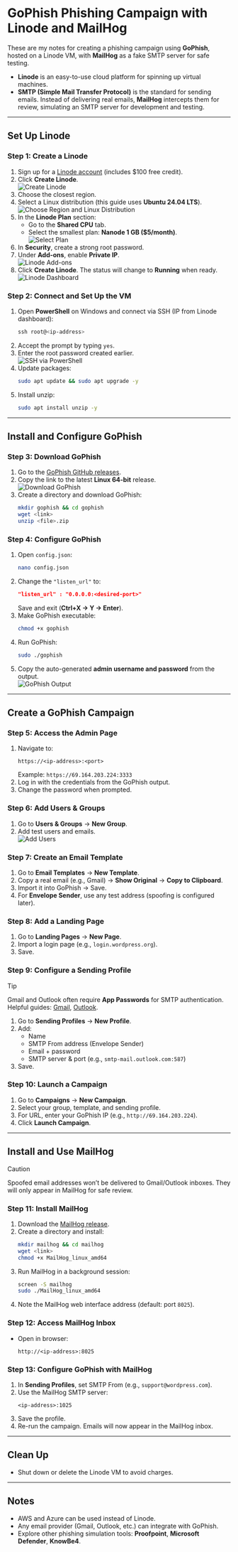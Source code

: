 # GoPhish Phishing Campaign with Linode and MailHog

These are my notes for creating a phishing campaign using **GoPhish**, hosted on a Linode VM, with **MailHog** as a fake SMTP server for safe testing.  

- **Linode** is an easy-to-use cloud platform for spinning up virtual machines.  
- **SMTP (Simple Mail Transfer Protocol)** is the standard for sending emails. Instead of delivering real emails, **MailHog** intercepts them for review, simulating an SMTP server for development and testing.  

---

## Set Up Linode

### Step 1: Create a Linode
1. Sign up for a [Linode account](https://www.linode.com/lp/free-credit-100) (includes $100 free credit).  
2. Click **Create Linode**.  
   ![Create Linode](image-placeholder)  
3. Choose the closest region.  
4. Select a Linux distribution (this guide uses **Ubuntu 24.04 LTS**).  
   ![Choose Region and Linux Distribution](image-placeholder)  
5. In the **Linode Plan** section:  
   - Go to the **Shared CPU** tab.  
   - Select the smallest plan: **Nanode 1 GB ($5/month)**.  
   ![Select Plan](image-placeholder)  
6. In **Security**, create a strong root password.  
7. Under **Add-ons**, enable **Private IP**.  
   ![Linode Add-ons](image-placeholder)  
8. Click **Create Linode**. The status will change to **Running** when ready.  
   ![Linode Dashboard](image-placeholder)  

### Step 2: Connect and Set Up the VM
1. Open **PowerShell** on Windows and connect via SSH (IP from Linode dashboard):  
   ```powershell
   ssh root@<ip-address>
   ```  
2. Accept the prompt by typing `yes`.  
3. Enter the root password created earlier.  
   ![SSH via PowerShell](image-placeholder)  
4. Update packages:  
   ```bash
   sudo apt update && sudo apt upgrade -y
   ```  
5. Install unzip:  
   ```bash
   sudo apt install unzip -y
   ```  

---

## Install and Configure GoPhish

### Step 3: Download GoPhish
1. Go to the [GoPhish GitHub releases](https://github.com/gophish/gophish).  
2. Copy the link to the latest **Linux 64-bit** release.  
   ![Download GoPhish](image-placeholder)  
3. Create a directory and download GoPhish:  
   ```bash
   mkdir gophish && cd gophish
   wget <link>
   unzip <file>.zip
   ```  

### Step 4: Configure GoPhish
1. Open `config.json`:  
   ```bash
   nano config.json
   ```  
2. Change the `"listen_url"` to:  
   ```json
   "listen_url" : "0.0.0.0:<desired-port>"
   ```  
   Save and exit (**Ctrl+X → Y → Enter**).  
3. Make GoPhish executable:  
   ```bash
   chmod +x gophish
   ```  
4. Run GoPhish:  
   ```bash
   sudo ./gophish
   ```  
5. Copy the auto-generated **admin username and password** from the output.  
   ![GoPhish Output](image-placeholder)  

---

## Create a GoPhish Campaign

### Step 5: Access the Admin Page
1. Navigate to:  
   ```
   https://<ip-address>:<port>
   ```  
   Example: `https://69.164.203.224:3333`  
2. Log in with the credentials from the GoPhish output.  
3. Change the password when prompted.  

### Step 6: Add Users & Groups
1. Go to **Users & Groups** → **New Group**.  
2. Add test users and emails.  
   ![Add Users](image-placeholder)  

### Step 7: Create an Email Template
1. Go to **Email Templates** → **New Template**.  
2. Copy a real email (e.g., Gmail) → **Show Original** → **Copy to Clipboard**.  
3. Import it into GoPhish → Save.  
4. For **Envelope Sender**, use any test address (spoofing is configured later).  

### Step 8: Add a Landing Page
1. Go to **Landing Pages** → **New Page**.  
2. Import a login page (e.g., `login.wordpress.org`).  
3. Save.  

### Step 9: Configure a Sending Profile
> [!TIP]  
> Gmail and Outlook often require **App Passwords** for SMTP authentication.  
> Helpful guides: [Gmail](https://www.youtube.com/watch?v=QR3Pp1D1y2I), [Outlook](https://www.youtube.com/watch?v=M9b3O_MjTCg).  

1. Go to **Sending Profiles** → **New Profile**.  
2. Add:  
   - Name  
   - SMTP From address (Envelope Sender)  
   - Email + password  
   - SMTP server & port (e.g., `smtp-mail.outlook.com:587`)  
3. Save.  

### Step 10: Launch a Campaign
1. Go to **Campaigns** → **New Campaign**.  
2. Select your group, template, and sending profile.  
3. For URL, enter your GoPhish IP (e.g., `http://69.164.203.224`).  
4. Click **Launch Campaign**.  

---

## Install and Use MailHog

> [!CAUTION]  
> Spoofed email addresses won’t be delivered to Gmail/Outlook inboxes. They will only appear in MailHog for safe review.  

### Step 11: Install MailHog
1. Download the [MailHog release](https://github.com/mailhog/MailHog).  
2. Create a directory and install:  
   ```bash
   mkdir mailhog && cd mailhog
   wget <link>
   chmod +x MailHog_linux_amd64
   ```  
3. Run MailHog in a background session:  
   ```bash
   screen -S mailhog
   sudo ./MailHog_linux_amd64
   ```  
4. Note the MailHog web interface address (default: port `8025`).  

### Step 12: Access MailHog Inbox
- Open in browser:  
  ```
  http://<ip-address>:8025
  ```  

### Step 13: Configure GoPhish with MailHog
1. In **Sending Profiles**, set SMTP From (e.g., `support@wordpress.com`).  
2. Use the MailHog SMTP server:  
   ```
   <ip-address>:1025
   ```  
3. Save the profile.  
4. Re-run the campaign. Emails will now appear in the MailHog inbox.  

---

## Clean Up
- Shut down or delete the Linode VM to avoid charges.  

---

## Notes
- AWS and Azure can be used instead of Linode.  
- Any email provider (Gmail, Outlook, etc.) can integrate with GoPhish.  
- Explore other phishing simulation tools: **Proofpoint**, **Microsoft Defender**, **KnowBe4**.  
